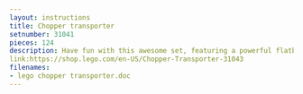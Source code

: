 ```yaml
---
layout: instructions
title: Chopper transporter
setnumber: 31041
pieces: 124
description: Have fun with this awesome set, featuring a powerful flatbed truck plus a cool orange, white and black helicopter with a tinted cockpit and spinning rotors. Load up the chopper and head for the airfield! This 3-in-1 model rebuilds into a rugged tractor or a robust off-roader. Features a flatbed truck with 2 orange waarning beacons and deep-tread tires, plus a helicopter with a tinted cockpit and spinning rotors. Chopper Transporter (with chopper loaded) measures over 2" (7cm) high, 6" (16cm) long and 3" (8cm) wide. Tractor measures over 1" (5cm) high, 3" (9cm) long and 3" (8cm) wide. off-roader measures over 1" (4cm) high, 2" (6cm) long and 1" (4cm) wide.
link:https://shop.lego.com/en-US/Chopper-Transporter-31043
filenames: 
- lego chopper transporter.doc
---
```


